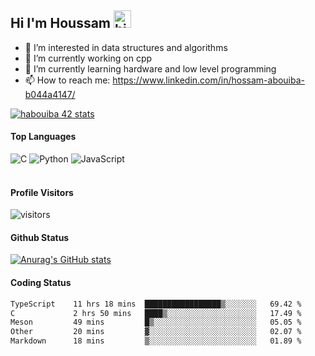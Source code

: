 ## Hi I'm Houssam <img src="https://user-images.githubusercontent.com/1303154/88677602-1635ba80-d120-11ea-84d8-d263ba5fc3c0.gif" width="28px" alt="hi">

- 👀 I’m interested in data structures and algorithms
- 🔭 I’m currently working on cpp
- 🌱 I’m currently learning hardware and low level programming
- 📫 How to reach me: https://www.linkedin.com/in/hossam-abouiba-b044a4147/

[![habouiba 42 stats](https://badge.mediaplus.ma/greenbinary/habouiba)](https://github.com/oakoudad/badge42)

#### Top Languages

![C](https://img.shields.io/badge/c-%2300599C.svg?style=for-the-badge&logo=c&logoColor=white)
![Python](https://img.shields.io/badge/python-%2314354C.svg?style=for-the-badge&logo=python&logoColor=white)
![JavaScript](https://img.shields.io/badge/javascript-%23323330.svg?style=for-the-badge&logo=javascript&logoColor=%23F7DF1E)
<br />
<br />
#### Profile Visitors
![visitors](https://visitor-badge.glitch.me/badge?page_id=project-HOSSAM.project-HOSSAM)

#### Github Status
[![Anurag's GitHub stats](https://github-readme-stats.vercel.app/api?username=0xPride&theme=tokyonight)](https://github.com/anuraghazra/github-readme-stats)

#### Coding Status
<!--START_SECTION:waka-->

```txt
TypeScript    11 hrs 18 mins  █████████████████▒░░░░░░░   69.42 %
C             2 hrs 50 mins   ████▒░░░░░░░░░░░░░░░░░░░░   17.49 %
Meson         49 mins         █▒░░░░░░░░░░░░░░░░░░░░░░░   05.05 %
Other         20 mins         ▓░░░░░░░░░░░░░░░░░░░░░░░░   02.07 %
Markdown      18 mins         ▒░░░░░░░░░░░░░░░░░░░░░░░░   01.89 %
```

<!--END_SECTION:waka-->
